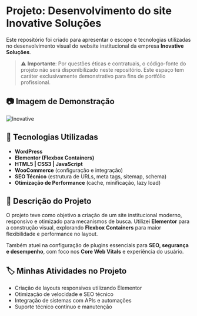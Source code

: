
# Projeto: Desenvolvimento do site Inovative Soluções

Este repositório foi criado para apresentar o escopo e tecnologias utilizadas no desenvolvimento visual do website institucional da empresa **Inovative Soluções**.

> ⚠️ **Importante**: Por questões éticas e contratuais, o código-fonte do projeto não será disponibilizado neste repositório. Este espaço tem caráter exclusivamente demonstrativo para fins de portfólio profissional.

## 📷 Imagem de Demonstração
 ![Inovative](https://i.imgur.com/lBStJEv.jpeg)

## 🔧 Tecnologias Utilizadas

- **WordPress**
- **Elementor (Flexbox Containers)**
- **HTML5 | CSS3 | JavaScript**
- **WooCommerce** (configuração e integração)
- **SEO Técnico** (estrutura de URLs, meta tags, sitemap, schema)
- **Otimização de Performance** (cache, minificação, lazy load)

## 📌 Descrição do Projeto

O projeto teve como objetivo a criação de um site institucional moderno, responsivo e otimizado para mecanismos de busca. Utilizei **Elementor** para a construção visual, explorando **Flexbox Containers** para maior flexibilidade e performance no layout. 

Também atuei na configuração de plugins essenciais para **SEO, segurança e desempenho**, com foco nos **Core Web Vitals** e experiência do usuário.

## 🏷️ Minhas Atividades no Projeto

- Criação de layouts responsivos utilizando Elementor
- Otimização de velocidade e SEO técnico
- Integração de sistemas com APIs e automações
- Suporte técnico contínuo e manutenção


